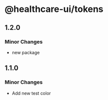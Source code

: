 # @healthcare-ui/tokens

## 1.2.0

### Minor Changes

- new package

## 1.1.0

### Minor Changes

- Add new test color
